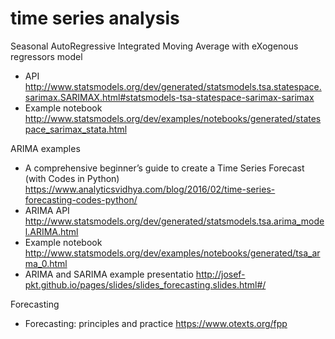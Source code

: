 # time series analysis

Seasonal AutoRegressive Integrated Moving Average with eXogenous regressors model
- API <http://www.statsmodels.org/dev/generated/statsmodels.tsa.statespace.sarimax.SARIMAX.html#statsmodels-tsa-statespace-sarimax-sarimax>
- Example notebook <http://www.statsmodels.org/dev/examples/notebooks/generated/statespace_sarimax_stata.html>

ARIMA examples 
- A comprehensive beginner’s guide to create a Time Series Forecast (with Codes in Python) <https://www.analyticsvidhya.com/blog/2016/02/time-series-forecasting-codes-python/>
- ARIMA API <http://www.statsmodels.org/dev/generated/statsmodels.tsa.arima_model.ARIMA.html>
- Example notebook <http://www.statsmodels.org/dev/examples/notebooks/generated/tsa_arma_0.html>
- ARIMA and SARIMA example presentatio <http://josef-pkt.github.io/pages/slides/slides_forecasting.slides.html#/>

Forecasting 
- Forecasting: principles and practice <https://www.otexts.org/fpp>
